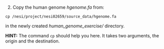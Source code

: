 2. Copy the human genome *hgenome.fa* from: 

```
cp /nesi/project/nesi02659/source_data/hgenome.fa
```

in the newly created *human_genome_exercise/* directory.


**HINT:** The command ```cp``` should help you here. It takes two arguments, the origin and the destination.
